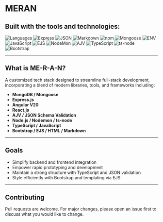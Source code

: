 # MERAN
## Built with the tools and technologies:

![Languages](https://img.shields.io/badge/Languages-(6)-blue)
![Express](https://img.shields.io/badge/Express-black)
![JSON](https://img.shields.io/badge/-JSON-lightgrey)
![Markdown](https://img.shields.io/badge/-Markdown-black)
![npm](https://img.shields.io/badge/-npm-red)
![Mongoose](https://img.shields.io/badge/Mongoose-orange)
![ENV](https://img.shields.io/badge/-.ENV-yellow)
![JavaScript](https://img.shields.io/badge/-JavaScript-yellow)
![EJS](https://img.shields.io/badge/EJS-green)
![NodeMon](https://img.shields.io/badge/-Nodemon-brightgreen)
![AJV](https://img.shields.io/badge/-AJV-cyan)
![TypeScript](https://img.shields.io/badge/-TypeScript-blue)
![ts-node](https://img.shields.io/badge/-tsnode-blueviolet)
![Bootstrap](https://img.shields.io/badge/-Bootstrap-purple)

---

## What is ME-R-A-N?

A customized tech stack designed to streamline full-stack development, incorporating a blend of modern libraries, tools, and frameworks including:

- **MongoDB / Mongoose**
- **Express.js**
- **Angular V20**
- **React.js**
- **AJV / JSON Schema Validation**
- **Node.js / Nodemon / ts-node**
- **TypeScript / JavaScript**
- **Bootstrap / EJS / HTML / Markdown**

---

## Goals

- Simplify backend and frontend integration
- Empower rapid prototyping and development
- Maintain a strong structure with TypeScript and JSON validation
- Style efficiently with Bootstrap and templating via EJS

---

## Contributing

Pull requests are welcome. For major changes, please open an issue first to discuss what you would like to change.

